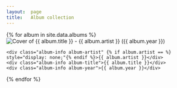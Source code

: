 ```yaml
---
layout:  page
title:   Album collection
---
```


<div class="view-mode-switcher" data-references="#albums-list">
	<a href="#" data-view-mode="grid"><i class="fa fa-th"></i></a>
	<a href="#" data-view-mode="list"><i class="fa fa-th-list"></i></a>	
</div>

<div id="albums-list" class="grid">
{% for album in site.data.albums %}
  <div class="album">
  	<img src="/images/albums/{{ album.filename }}" title="Cover of {{ album.title }} - {{ album.artist }} ({{ album.year }})" />

  	<div class="album-info album-artist" {% if album.artist == %} style="display: none;"{% endif %}>{{ album.artist }}</div>
    <div class="album-info album-title">{{ album.title }}</div>
    <div class="album-info album-year">{{ album.year }}</div>
  </div>
{% endfor %}
</div>